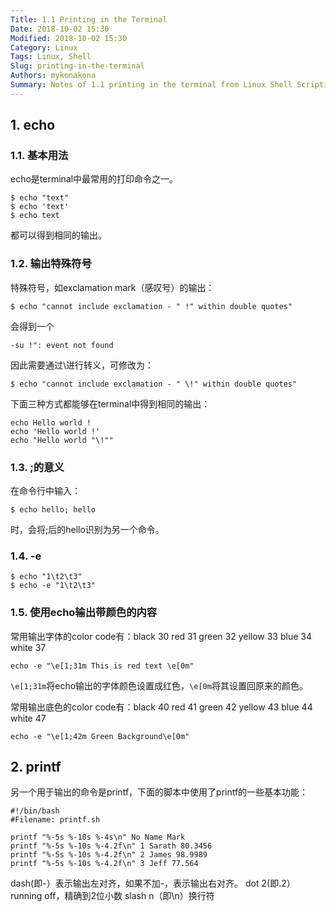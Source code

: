 ```yaml
---
Title: 1.1 Printing in the Terminal
Date: 2018-10-02 15:30
Modified: 2018-10-02 15:30
Category: Linux
Tags: Linux, Shell
Slug: printing-in-the-terminal
Authors: mykonakona
Summary: Notes of 1.1 printing in the terminal from Linux Shell Scripting Solutions.
---
```


## 1. echo
### 1.1. 基本用法
echo是terminal中最常用的打印命令之一。
```
$ echo "text"
$ echo 'text'
$ echo text
```
都可以得到相同的输出。
 
### 1.2. 输出特殊符号
特殊符号，如exclamation mark（感叹号）的输出：
```
$ echo "cannot include exclamation - " !" within double quotes"
```
会得到一个
```
-su !": event not found
```

因此需要通过\进行转义，可修改为：
```
$ echo "cannot include exclamation - " \!" within double quotes"
```

下面三种方式都能够在terminal中得到相同的输出：
```
echo Hello world !
echo 'Hello world !'
echo "Hello world "\!""
```

### 1.3. ;的意义
在命令行中输入：
```
$ echo hello; hello
```
时，会将;后的hello识别为另一个命令。


### 1.4. -e
```
$ echo "1\t2\t3"
$ echo -e "1\t2\t3"
```

### 1.5. 使用echo输出带颜色的内容
常用输出字体的color code有：black 30 red 31 green 32 yellow 33 blue 34 white 37
```
echo -e "\e[1;31m This is red text \e[0m"
```
`\e[1;31m`将echo输出的字体颜色设置成红色，`\e[0m`将其设置回原来的颜色。

常用输出底色的color code有：black 40 red 41 green 42 yellow 43 blue 44 white 47
```
echo -e "\e[1;42m Green Background\e[0m"
```

## 2. printf
另一个用于输出的命令是printf，下面的脚本中使用了printf的一些基本功能：
```
#!/bin/bash
#Filename: printf.sh

printf "%-5s %-10s %-4s\n" No Name Mark
printf "%-5s %-10s %-4.2f\n" 1 Sarath 80.3456
printf "%-5s %-10s %-4.2f\n" 2 James 98.9989
printf "%-5s %-10s %-4.2f\n" 3 Jeff 77.564
```
dash(即-）表示输出左对齐，如果不加-，表示输出右对齐。
dot 2(即.2）running off，精确到2位小数
slash n（即\n）换行符
